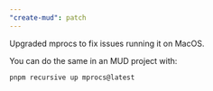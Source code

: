 ```yaml
---
"create-mud": patch
---
```


Upgraded mprocs to fix issues running it on MacOS.

You can do the same in an MUD project with:
```
pnpm recursive up mprocs@latest
```
